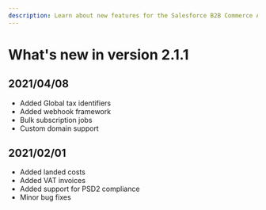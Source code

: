 ```yaml
---
description: Learn about new features for the Salesforce B2B Commerce App 2.1.1.
---
```


# What's new in version 2.1.1



## 2021/04/08

* Added Global tax identifiers
* Added webhook framework
* Bulk subscription jobs
* Custom domain support

## 2021/02/01

* Added landed costs
* Added VAT invoices
* Added support for PSD2 compliance
* Minor bug fixes
